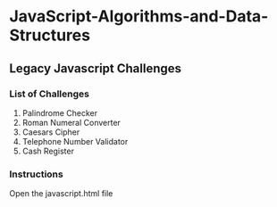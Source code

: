 # JavaScript-Algorithms-and-Data-Structures
## Legacy Javascript Challenges
### List of Challenges
1. Palindrome Checker
2. Roman Numeral Converter
3. Caesars Cipher
4. Telephone Number Validator
5. Cash Register
### Instructions
Open the javascript.html file

